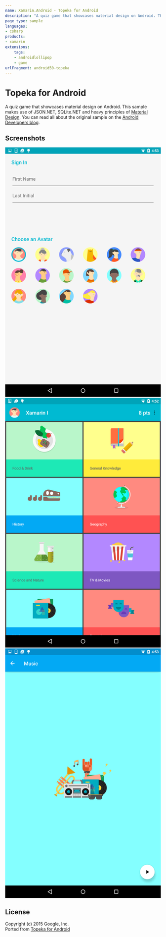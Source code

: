 ```yaml
---
name: Xamarin.Android - Topeka for Android
description: "A quiz game that showcases material design on Android. This sample also makes use of JSON.NET and SQLite.NET (game)"
page_type: sample
languages:
- csharp
products:
- xamarin
extensions:
    tags:
    - androidlollipop
    - game
urlFragment: android50-topeka
---
```

# Topeka for Android

A quiz game that showcases material design on Android. This sample makes use of JSON.NET, SQLite.NET and heavy principles of [Material Design](https://www.google.com/design/spec/material-design/introduction.html). You can read all about the original sample on the [Android Developers blog](http://android-developers.blogspot.co.uk/2015/06/more-material-design-with-topeka-for_16.html).

## Screenshots

![Sign in screen](Screenshots/Screenshot1.png)
![Game menu](Screenshots/Screenshot2.png)
![Screen with music playing](Screenshots/Screenshot3.png)

## License

Copyright (c) 2015 Google, Inc.  
Ported from [Topeka for Android](https://github.com/googlesamples/android-topeka)  

